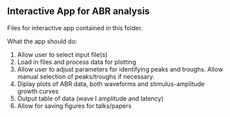 ## Interactive App for ABR analysis

Files for interactive app contained in this folder.

What the app should do:
1. Allow user to select input file(s)
2. Load in files and process data for plotting
3. Allow user to adjust parameters for identifying peaks and troughs. Allow manual selection of peaks/troughs if necessary.
4. Diplay plots of ABR data, both waveforms and stimulus-amplitude growth curves
5. Output table of data (wave I amplitude and latency)
6. Allow for saving figures for talks/papers
